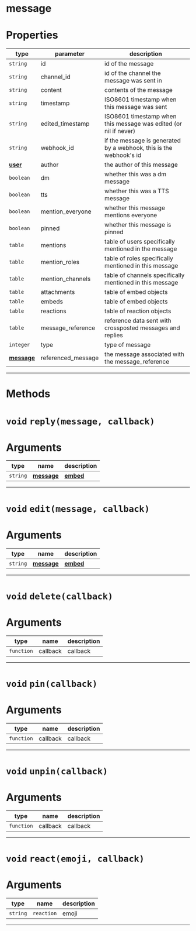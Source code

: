 # message

# Properties
| type  | parameter | description |
| ----  | --------- | ----------- |
| `string` | id | id of the message|
| `string` | channel_id | id of the channel the message was sent in|
| `string` | content | contents of the message|
| `string` | timestamp | ISO8601 timestamp when this message was sent|
| `string` | edited_timestamp | ISO8601 timestamp when this message was edited (or nil if never)|
| `string` | webhook_id | if the message is generated by a webhook, this is the webhook's id|
| **[user](https://github.com/devonium/gm-discordAPI/blob/doc/user.md#user)** | author | the author of this message|
| `boolean` | dm | whether this was a dm message|
| `boolean` | tts | whether this was a TTS message|
| `boolean` | mention_everyone | whether this message mentions everyone|
| `boolean` | pinned | whether this message is pinned|
| `table` | mentions | table of users specifically mentioned in the message|
| `table` | mention_roles | table of roles specifically mentioned in this message|
| `table` | mention_channels | table of channels specifically mentioned in this message|
| `table` | attachments | table of embed objects|
| `table` | embeds | table of embed objects|
| `table` | reactions | table of reaction objects|
| `table` | message_reference | reference data sent with crossposted messages and replies|
| `integer` | type | type of message|
| **[message](https://github.com/devonium/gm-discordAPI/blob/doc/message.md#message)** | referenced_message | the message associated with the message_reference|

---
# Methods
# `void` `reply(message, callback)`
# Arguments
| type  | name | description |
| ----  | ---- | ----------- |
| `string`| **[message](https://github.com/devonium/gm-discordAPI/blob/doc/message.md#message)**| **[embed](https://github.com/devonium/gm-discordAPI/blob/doc/embed.md#embed)**| message  |message  || `function`| callback  |callback  |
---
# `void` `edit(message, callback)`
# Arguments
| type  | name | description |
| ----  | ---- | ----------- |
| `string`| **[message](https://github.com/devonium/gm-discordAPI/blob/doc/message.md#message)**| **[embed](https://github.com/devonium/gm-discordAPI/blob/doc/embed.md#embed)**| message  |message  || `function`| callback  |callback  |
---
# `void` `delete(callback)`
# Arguments
| type  | name | description |
| ----  | ---- | ----------- |
| `function`| callback  |callback  |
---
# `void` `pin(callback)`
# Arguments
| type  | name | description |
| ----  | ---- | ----------- |
| `function`| callback  |callback  |
---
# `void` `unpin(callback)`
# Arguments
| type  | name | description |
| ----  | ---- | ----------- |
| `function`| callback  |callback  |
---
# `void` `react(emoji, callback)`
# Arguments
| type  | name | description |
| ----  | ---- | ----------- |
| `string`| `reaction`| emoji  |emoji  || `function`| callback  |callback  |
---

